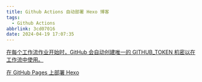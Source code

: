 ```yaml
---
title: Github Actions 自动部署 Hexo 博客
tags:
  - Github Actions
abbrlink: 3cd07016
date: 2024-04-19 17:07:35
---
```


[在每个工作流作业开始时，GitHub 会自动创建唯一的 GITHUB_TOKEN 机密以在工作流中使用。](https://docs.github.com/zh/actions/security-guides/automatic-token-authentication)

[在 GitHub Pages 上部署 Hexo](https://hexo.io/zh-cn/docs/github-pages)

